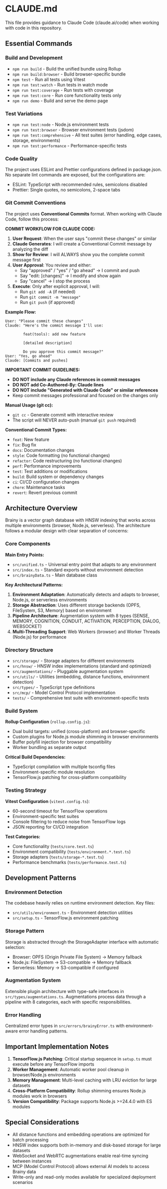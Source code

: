 # CLAUDE.md

This file provides guidance to Claude Code (claude.ai/code) when working with code in this repository.

## Essential Commands

### Build and Development
- `npm run build` - Build the unified bundle using Rollup
- `npm run build:browser` - Build browser-specific bundle
- `npm test` - Run all tests using Vitest
- `npm run test:watch` - Run tests in watch mode
- `npm run test:coverage` - Run tests with coverage
- `npm run test:core` - Run core functionality tests only
- `npm run demo` - Build and serve the demo page

### Test Variations
- `npm run test:node` - Node.js environment tests
- `npm run test:browser` - Browser environment tests (jsdom)
- `npm run test:comprehensive` - All test suites (error handling, edge cases, storage, environments)
- `npm run test:performance` - Performance-specific tests

### Code Quality
The project uses ESLint and Prettier configurations defined in package.json. No separate lint commands are exposed, but the configurations are:
- ESLint: TypeScript with recommended rules, semicolons disabled
- Prettier: Single quotes, no semicolons, 2-space tabs

### Git Commit Conventions

The project uses **Conventional Commits** format. When working with Claude Code, follow this process:

**COMMIT WORKFLOW FOR CLAUDE CODE:**

1. **User Request**: When the user says "commit these changes" or similar
2. **Claude Generates**: I will create a Conventional Commit message by analyzing the diff
3. **Show for Review**: I will ALWAYS show you the complete commit message first
4. **User Approval**: You review and either:
   - Say "approved" / "yes" / "go ahead" → I commit and push
   - Say "edit: [changes]" → I modify and show again
   - Say "cancel" → I stop the process
5. **Execute**: Only after explicit approval, I will:
   - Run `git add -A` (if needed)
   - Run `git commit -m "message"`
   - Run `git push` (if approved)

**Example Flow:**
```
User: "Please commit these changes"
Claude: "Here's the commit message I'll use:
        
        feat(tools): add new feature
        
        [detailed description]
        
        Do you approve this commit message?"
User: "Yes, go ahead"
Claude: [Commits and pushes]
```

**IMPORTANT COMMIT GUIDELINES:**
- **DO NOT include any Claude references in commit messages**
- **DO NOT add Co-Authored-By: Claude lines**
- **DO NOT include "Generated with Claude Code" or similar references**
- Keep commit messages professional and focused on the changes only

**Manual Usage (git cc):**
- `git cc` - Generate commit with interactive review
- The script will NEVER auto-push (manual `git push` required)

**Conventional Commit Types:**
- `feat`: New feature
- `fix`: Bug fix
- `docs`: Documentation changes
- `style`: Code formatting (no functional changes)
- `refactor`: Code restructuring (no functional changes)
- `perf`: Performance improvements
- `test`: Test additions or modifications
- `build`: Build system or dependency changes
- `ci`: CI/CD configuration changes
- `chore`: Maintenance tasks
- `revert`: Revert previous commit

## Architecture Overview

Brainy is a vector graph database with HNSW indexing that works across multiple environments (browser, Node.js, serverless). The architecture follows a modular design with clear separation of concerns:

### Core Components

**Main Entry Points:**
- `src/unified.ts` - Universal entry point that adapts to any environment
- `src/index.ts` - Standard exports without environment detection
- `src/brainyData.ts` - Main database class

**Key Architectural Patterns:**

1. **Environment Adaptation**: Automatically detects and adapts to browser, Node.js, or serverless environments
2. **Storage Abstraction**: Uses different storage backends (OPFS, FileSystem, S3, Memory) based on environment
3. **Pipeline Architecture**: Augmentation system with 8 types (SENSE, MEMORY, COGNITION, CONDUIT, ACTIVATION, PERCEPTION, DIALOG, WEBSOCKET)
4. **Multi-Threading Support**: Web Workers (browser) and Worker Threads (Node.js) for performance

### Directory Structure

- `src/storage/` - Storage adapters for different environments
- `src/hnsw/` - HNSW index implementations (standard and optimized)
- `src/augmentations/` - Pluggable augmentation system
- `src/utils/` - Utilities (embedding, distance functions, environment detection)
- `src/types/` - TypeScript type definitions
- `src/mcp/` - Model Control Protocol implementation
- `tests/` - Comprehensive test suite with environment-specific tests

### Build System

**Rollup Configuration** (`rollup.config.js`):
- Dual build targets: unified (cross-platform) and browser-specific
- Custom plugins for Node.js module shimming in browser environments
- Buffer polyfill injection for browser compatibility
- Worker bundling as separate output

**Critical Build Dependencies:**
- TypeScript compilation with multiple tsconfig files
- Environment-specific module resolution
- TensorFlow.js patching for cross-platform compatibility

### Testing Strategy

**Vitest Configuration** (`vitest.config.ts`):
- 60-second timeout for TensorFlow operations
- Environment-specific test suites
- Console filtering to reduce noise from TensorFlow logs
- JSON reporting for CI/CD integration

**Test Categories:**
- Core functionality (`tests/core.test.ts`)
- Environment compatibility (`tests/environment.*.test.ts`)
- Storage adapters (`tests/storage-*.test.ts`)
- Performance benchmarks (`tests/performance.test.ts`)

## Development Patterns

### Environment Detection
The codebase heavily relies on runtime environment detection. Key files:
- `src/utils/environment.ts` - Environment detection utilities
- `src/setup.ts` - TensorFlow.js environment patching

### Storage Pattern
Storage is abstracted through the StorageAdapter interface with automatic selection:
- Browser: OPFS (Origin Private File System) → Memory fallback
- Node.js: FileSystem → S3-compatible → Memory fallback
- Serverless: Memory → S3-compatible if configured

### Augmentation System
Extensible plugin architecture with type-safe interfaces in `src/types/augmentations.ts`. Augmentations process data through a pipeline with 8 categories, each with specific responsibilities.

### Error Handling
Centralized error types in `src/errors/brainyError.ts` with environment-aware error handling patterns.

## Important Implementation Notes

1. **TensorFlow.js Patching**: Critical startup sequence in `setup.ts` must execute before any TensorFlow imports
2. **Worker Management**: Automatic worker pool cleanup in browser/Node.js environments
3. **Memory Management**: Multi-level caching with LRU eviction for large datasets
4. **Cross-Platform Compatibility**: Rollup shimming ensures Node.js modules work in browsers
5. **Version Compatibility**: Package supports Node.js >=24.4.0 with ES modules

## Special Considerations

- All distance functions and embedding operations are optimized for batch processing
- HNSW index supports both in-memory and disk-based storage for large datasets
- WebSocket and WebRTC augmentations enable real-time syncing between instances
- MCP (Model Control Protocol) allows external AI models to access Brainy data
- Write-only and read-only modes available for specialized deployment scenarios